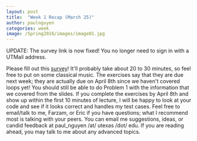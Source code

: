 ```yaml
---
layout: post
title:  "Week 1 Recap (March 25)"
author: paulnguyen
categories: week
image: /Spring2016/images/image01.jpg
---
```


UPDATE: The survey link is now fixed! You no longer need to sign in with a UTMail address.

Please fill out this [survey][survey]! It'll probably take about 20 to 30 minutes, so feel free to put on some classical music. The exercises say that they are due next week; they are actually due on April 8th since we haven't covered loops yet! You should still be able to do Problem 1 with the information that we covered from the slides. If you complete the exercises by April 8th and show up within the first 10 minutes of lecture, I will be happy to look at your code and see if it looks correct and handles my test cases. Feel free to email/talk to me, Farzam, or Eric if you have questions; what I recommend most is talking with your peers. You can email me suggestions, ideas, or candid feedback at paul_nguyen /at/ utexas /dot/ edu. If you are reading ahead, you may talk to me about any advanced topics.

[survey]: http://goo.gl/forms/ANegXfQ9PD
[ex01]: /Spring2016/files/exercises/exercises01.pdf